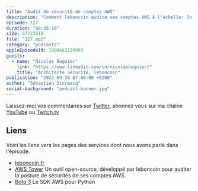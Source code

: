 ```yaml
---
title: "Audit de sécurité de comptes AWS"
description: "Comment leboncoin audite ses comptes AWS à l'échelle: On ne présente plus leboncoin en France, nous y sommes tous passés pour y déposer ou regarder des petites annonces. Avec 2000 serveurs, 10000 pods et 2Gbs de bande passante sortante, l'infrastructure cloud se décline sur plusieurs comptes AWS. Comment auditer ces comptes et s'assurer qu'ils ne dévient pas de la configuration initiale ? Leboncoin a développé AWS Tower, un outil open source pour auditer la posture de sécurité de comptes AWS."
episode: 127
duration: "00:35:16"
size: 67723518
file: "127.mp3"
category: "podcasts"
appleEpisodeId: 1000663119993
guests:
  - name: "Nicolas Beguier"
    link: "https://www.linkedin.com/in/nicolasbeguier/"
    title: "Architecte Sécurité, leboncoin"
publication: "2022-09-30 07:00:00 +0200"
author: "Sébastien Stormacq"
social-background: "podcast-banner.jpg"
---
```


Laissez-moi vos commentaires sur [Twitter](https://twitter.com/sebsto), abonnez vous sur ma chaîne [YouTube](https://www.youtube.com/sebsto) ou [Twitch.tv](https://www.twitch.tv/sebAWS)

## Liens

Voici les liens vers les pages des services dont nous avons parlé dans l'épisode.

- [leboncoin.fr](https://www.leboncoin.fr)
- [AWS Tower](https://github.com/leboncoin/aws-tower) Un outil open-source, développé par leboncoin pour auditer la posture de sécurités de ses comptes AWS.
- [Boto 3](https://github.com/boto/boto3) Le SDK AWS pour Python


